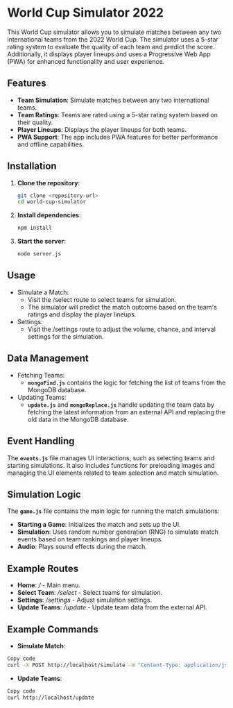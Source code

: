 # World Cup Simulator 2022

This World Cup simulator allows you to simulate matches between any two international teams from the 2022 World Cup. The simulator uses a 5-star rating system to evaluate the quality of each team and predict the score. Additionally, it displays player lineups and uses a Progressive Web App (PWA) for enhanced functionality and user experience.

## Features

+ **Team Simulation**: Simulate matches between any two international teams.
+ **Team Ratings**: Teams are rated using a 5-star rating system based on their quality. 
+ **Player Lineups**: Displays the player lineups for both teams. 
+ **PWA Support**: The app includes PWA features for better performance and offline capabilities. 

## Installation

1. **Clone the repository**:
   ```sh
   git clone <repository-url>
   cd world-cup-simulator
   ```
2. **Install dependencies**:
   ```sh
   npm install
   ```
3. **Start the server**:
   ```sh
   node server.js
   ```

## Usage
+ Simulate a Match: 
    - Visit the /select route to select teams for simulation. 
    - The simulator will predict the match outcome based on the team's ratings and display the player lineups. 
+ Settings: 
    - Visit the /settings route to adjust the volume, chance, and interval settings for the simulation. 

## Data Management
+ Fetching Teams: 
    - **`mongoFind.js`** contains the logic for fetching the list of teams from the MongoDB database. 
+ Updating Teams: 
    - **`update.js`** and **`mongoReplace.js`** handle updating the team data by fetching the latest information from an external API and replacing the old data in the MongoDB database.

## Event Handling
The **`events.js`** file manages UI interactions, such as selecting teams and starting simulations. It also includes functions for preloading images and managing the UI elements related to team selection and match simulation.

## Simulation Logic
The **`game.js`** file contains the main logic for running the match simulations:

+ **Starting a Game**: Initializes the match and sets up the UI. 
+ **Simulation**: Uses random number generation (RNG) to simulate match events based on team rankings and player lineups. 
+ **Audio**: Plays sound effects during the match. 

## Example Routes
+ **Home**: */* - Main menu. 
+ **Select Team**: */select* - Select teams for simulation. 
+ **Settings**: */settings* - Adjust simulation settings. 
+ **Update Teams**: */update* - Update team data from the external API. 

## Example Commands
- **Simulate Match**: 
```sh
Copy code
curl -X POST http://localhost/simulate -H "Content-Type: application/json" -d '{"homeTeam": "Brazil", "awayTeam": "France"}'
```

- **Update Teams**: 
```sh
Copy code
curl http://localhost/update
```
